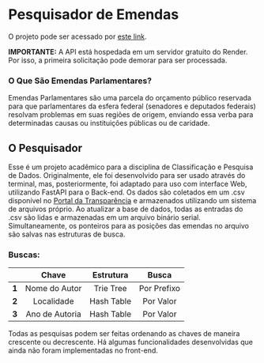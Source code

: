 # Pesquisador de Emendas

O projeto pode ser acessado por [este link](https://gabrielpazinatto.github.io/pesquisador-de-emendas/).

**IMPORTANTE:** A API está hospedada em um servidor gratuito do Render. Por isso, a primeira solicitação pode demorar para ser processada.

### O Que São Emendas Parlamentares?
Emendas Parlamentares são uma parcela do orçamento público reservada para que parlamentares da esfera federal (senadores e deputados federais) resolvam problemas em suas regiões de origem, enviando essa verba para determinadas causas ou instituições públicas ou de caridade.

## O Pesquisador

Esse é um projeto acadêmico para a disciplina de Classificação e Pesquisa de Dados. Originalmente, ele foi desenvolvido para ser usado através do terminal, mas, posteriormente, foi adaptado para uso com interface Web, utilizando FastAPI para o Back-end. Os dados são coletados em um .csv disponível no [Portal da Transparência](https://portaldatransparencia.gov.br/emendas) e armazenados utilizando um sistema de arquivos próprio. Ao atualizar a base de dados, todas as entradas do .csv são lidas e armazenadas em um arquivo binário serial. Simultaneamente, os ponteiros para as posições das emendas no arquivo são salvas nas estruturas de busca.

### Buscas:

<center>

|       |    **Chave**   | **Estrutura** |  **Busca**  |
|:-----:|:--------------:|:-------------:|:-----------:|
| **1** |  Nome do Autor |   Trie Tree   | Por Prefixo |
| **2** |   Localidade   |   Hash Table  |  Por Valor  |
| **3** | Ano de Autoria |   Hash Table  |  Por Valor  |

</center>

Todas as pesquisas podem ser feitas ordenando as chaves de maneira crescente ou decrescente. Há algumas funcionalidades desenvolvidas que ainda não foram implementadas no front-end.
